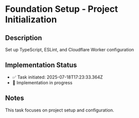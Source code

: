 # Foundation Setup - Project Initialization

## Description
Set up TypeScript, ESLint, and Cloudflare Worker configuration

## Implementation Status
- ✅ Task initiated: 2025-07-18T17:23:33.364Z
- 🔄 Implementation in progress

## Notes
This task focuses on project setup and configuration.
